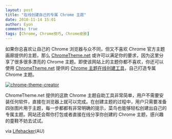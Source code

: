 ```yaml
---
layout: post
title: "在线创建自己的专属 Chrome 主题"
date: 2010-11-14 15:01
author: Eyon
comments: true
tags: [Chrome, Chrome技巧, Chrome皮肤]
---
```

如果你总喜欢让自己的 Chrome 浏览器与众不同，但又不喜欢 Chrome 官方主题画廊提供的主题，那么 [ChromeTheme.net](http://www.chrometheme.net/) 或许可以满足你的要求，因为这里分享了很多很多漂亮的 Chrome 主题。即使该网站上的主题你都不喜欢，你还可以使用 [ChromeTheme.net](http://www.chrometheme.net/) 提供的 [Chrome 主题在线创建工具](http://www.chrometheme.net/chrome-theme-creator-online.html)，自己打造专属 Chrome 主题。

<a href="http://img.chromi.org/2010/11/chrome-theme-creator.png">![](http://img.chromi.org/2010/11/chrome-theme-creator-550x418.png "chrome-theme-creator")</a>

ChromeTheme.net 提供的这款 Chrome 主题自助工具非常简单，用户不需要安装任何软件，直接在浏览器上就可以完成。在创建主题的过程中，用户只需要准备四张图片用于主题，每一步都都有非常明确的提示，菜鸟也能够轻松创建出自己的专属主题。网站还会帮你打包或者直接在线分享你创建的 Chrome 主题，感兴趣的童鞋不妨去试试。

via [Lifehacker](http://www.lifehacker.com.au/2010/11/create-your-own-google-chrome-themes/)(AU)

